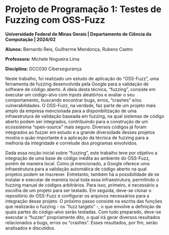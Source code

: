 # **Projeto de Programação 1:** Testes de Fuzzing com OSS-Fuzz

**Universidade Federal de Minas Gerais | Departamento de Ciência da Computação | 2024/02**

**Alunos:** Bernardo Reis, Guilherme Mendonça, Rubens Castro

**Professora:** Michele Nogueira Lima

**Disciplina:** DCC030 Cibersegurança

Neste trabalho, foi realizado um estudo de aplicação do “OSS-Fuzz”, uma ferramenta de fuzzing desenvolvida pela Google para a validação de software de código aberto. A ideia desta técnica, “fuzzing”, consiste em executar um código-alvo com inputs aleatórios e avaliar o seu comportamento, buscando encontrar bugs, erros, “crashes” e/ou vulnerabilidades. O OSS-Fuzz, na verdade, faz parte de um projeto mais amplo da empresa mencionada para a disponibilização de uma infraestrutura de validação baseada em fuzzing, na qual sistemas de código aberto podem ser integrados, contribuindo para a construção de um ecossistema “open-source” mais seguro. Diversos códigos já foram integrados ao fuzzer em estudo e a grande diversidade desses projetos mostra o quão importante é a aplicação da técnica de fuzzing para a melhoria da integridade e corretude dos programas envolvidos.

Dada essa noção inicial sobre “fuzzing”, este trabalho teve por objetivo a integração de uma base de código inédita ao ambiente do OSS-Fuzz, porém de maneira local. Como já mencionado, a Google oferece uma infraestrutura para a validação automática de código aberto na qual projetos podem se inscrever. Entretanto, também há a possibilidade de se instalar e executar de maneira local toda essa infraestrutura, permitindo o fuzzing manual de códigos arbitrários. Para isso, primeiro, é necessário a escolha de um projeto para ser testado. Em seguida, deve-se clonar o repositório do OSS-Fuzz e configurar os arquivos necessários para a integração desse projeto. O próximo passo consiste na escrita das funções que realizarão o fuzzing - os “fuzz targets” -, o que envolve a definição de quais partes do código-alvo serão testadas. Com tudo preparado, deve-se executar o “fuzzer” propriamente dito, o qual irá gerar diversos resultados relacionados a bugs, erros ou “crashes”. Esses resultados, por fim, serão analisados e discutidos.
